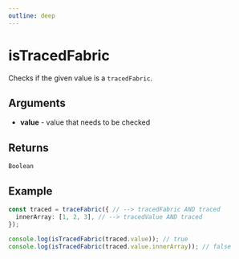 ```yaml
---
outline: deep
---
```


# isTracedFabric

Checks if the given value is a `tracedFabric`.

## Arguments

* **value** - value that needs to be checked

## Returns

`Boolean`

## Example

```typescript
const traced = traceFabric({ // --> tracedFabric AND traced
  innerArray: [1, 2, 3], // --> tracedValue AND traced
});

console.log(isTracedFabric(traced.value)); // true
console.log(isTracedFabric(traced.value.innerArray)); // false
```

